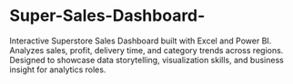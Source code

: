 # Super-Sales-Dashboard-
Interactive Superstore Sales Dashboard built with Excel and Power BI. Analyzes sales, profit, delivery time, and category trends across regions. Designed to showcase data storytelling, visualization skills, and business insight for analytics roles.
